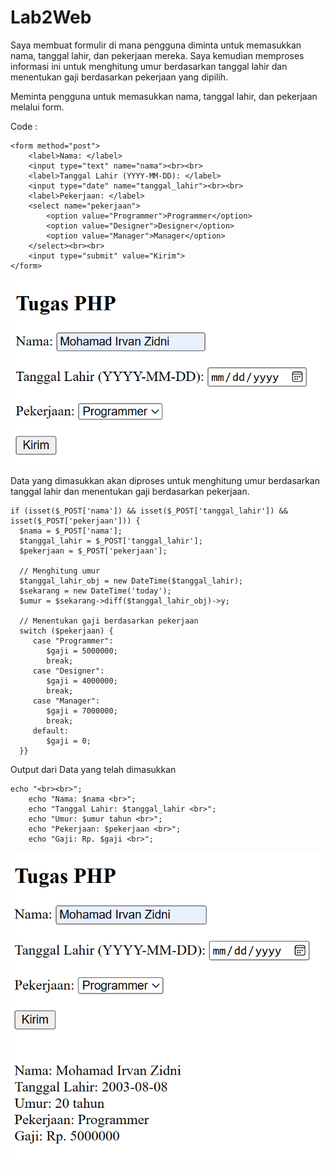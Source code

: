# Lab2Web


Saya membuat formulir di mana pengguna diminta untuk memasukkan nama, tanggal lahir, dan pekerjaan mereka. Saya kemudian memproses informasi ini untuk menghitung umur berdasarkan tanggal lahir dan menentukan gaji berdasarkan pekerjaan yang dipilih.

Meminta pengguna untuk memasukkan nama, tanggal lahir, dan pekerjaan melalui form.

Code :
    
    <form method="post">
        <label>Nama: </label>
        <input type="text" name="nama"><br><br>
        <label>Tanggal Lahir (YYYY-MM-DD): </label>
        <input type="date" name="tanggal_lahir"><br><br>
        <label>Pekerjaan: </label>
        <select name="pekerjaan">
            <option value="Programmer">Programmer</option>
            <option value="Designer">Designer</option>
            <option value="Manager">Manager</option>
        </select><br><br>
        <input type="submit" value="Kirim">
    </form>

![Img](Picture/input%20data.png)

Data yang dimasukkan akan diproses untuk menghitung umur berdasarkan tanggal lahir dan menentukan gaji berdasarkan pekerjaan.   

    if (isset($_POST['nama']) && isset($_POST['tanggal_lahir']) && isset($_POST['pekerjaan'])) {
      $nama = $_POST['nama'];
      $tanggal_lahir = $_POST['tanggal_lahir'];
      $pekerjaan = $_POST['pekerjaan'];

      // Menghitung umur
      $tanggal_lahir_obj = new DateTime($tanggal_lahir);
      $sekarang = new DateTime('today');
      $umur = $sekarang->diff($tanggal_lahir_obj)->y;

      // Menentukan gaji berdasarkan pekerjaan
      switch ($pekerjaan) {
         case "Programmer":
            $gaji = 5000000;
            break;
         case "Designer":
            $gaji = 4000000;
            break;
         case "Manager":
            $gaji = 7000000;
            break;
         default:
            $gaji = 0;
      }}

Output dari Data yang telah dimasukkan

    echo "<br><br>";
        echo "Nama: $nama <br>";
        echo "Tanggal Lahir: $tanggal_lahir <br>";
        echo "Umur: $umur tahun <br>";
        echo "Pekerjaan: $pekerjaan <br>";
        echo "Gaji: Rp. $gaji <br>";

![Img](Picture/output%20data.png)
